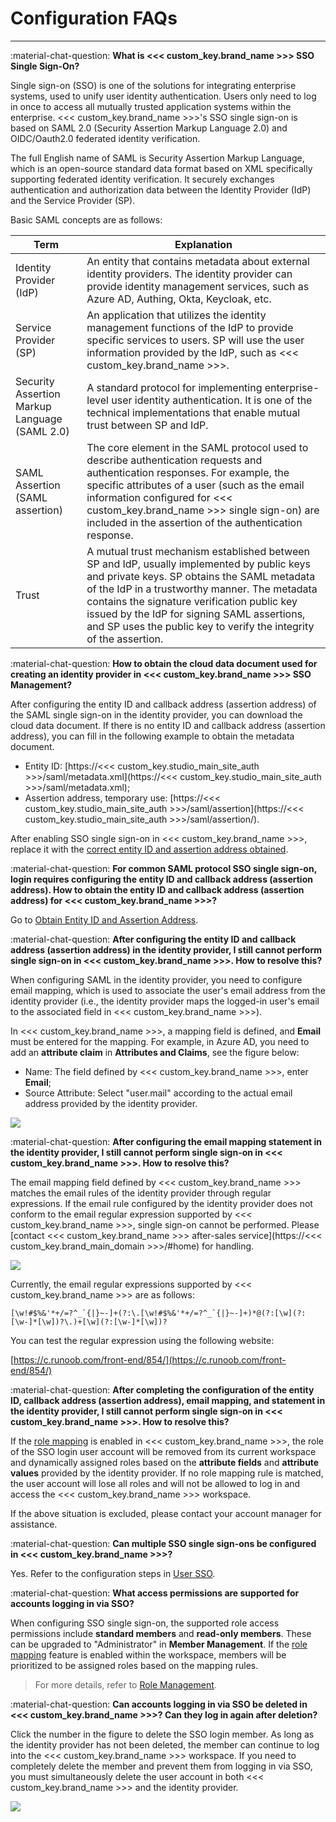 # Configuration FAQs
---

:material-chat-question: **What is <<< custom_key.brand_name >>> SSO Single Sign-On?**

Single sign-on (SSO) is one of the solutions for integrating enterprise systems, used to unify user identity authentication. Users only need to log in once to access all mutually trusted application systems within the enterprise. <<< custom_key.brand_name >>>'s SSO single sign-on is based on SAML 2.0 (Security Assertion Markup Language 2.0) and OIDC/Oauth2.0 federated identity verification.

The full English name of SAML is Security Assertion Markup Language, which is an open-source standard data format based on XML specifically supporting federated identity verification. It securely exchanges authentication and authorization data between the Identity Provider (IdP) and the Service Provider (SP).

Basic SAML concepts are as follows:

| Term      | Explanation                          |
| ----------- | ------------------------------------ |
| Identity Provider (IdP)       | An entity that contains metadata about external identity providers. The identity provider can provide identity management services, such as Azure AD, Authing, Okta, Keycloak, etc.  |
| Service Provider (SP)     | An application that utilizes the identity management functions of the IdP to provide specific services to users. SP will use the user information provided by the IdP, such as <<< custom_key.brand_name >>>. |
| Security Assertion Markup Language (SAML 2.0)  | A standard protocol for implementing enterprise-level user identity authentication. It is one of the technical implementations that enable mutual trust between SP and IdP. |
| SAML Assertion (SAML assertion)      | The core element in the SAML protocol used to describe authentication requests and authentication responses. For example, the specific attributes of a user (such as the email information configured for <<< custom_key.brand_name >>> single sign-on) are included in the assertion of the authentication response.                          |
| Trust      | A mutual trust mechanism established between SP and IdP, usually implemented by public keys and private keys. SP obtains the SAML metadata of the IdP in a trustworthy manner. The metadata contains the signature verification public key issued by the IdP for signing SAML assertions, and SP uses the public key to verify the integrity of the assertion.                          |


:material-chat-question: **How to obtain the cloud data document used for creating an identity provider in <<< custom_key.brand_name >>> SSO Management?**

After configuring the entity ID and callback address (assertion address) of the SAML single sign-on in the identity provider, you can download the cloud data document. If there is no entity ID and callback address (assertion address), you can fill in the following example to obtain the metadata document.

- Entity ID: [https://<<< custom_key.studio_main_site_auth >>>/saml/metadata.xml](https://<<< custom_key.studio_main_site_auth >>>/saml/metadata.xml);
- Assertion address, temporary use: [https://<<< custom_key.studio_main_site_auth >>>/saml/assertion](https://<<< custom_key.studio_main_site_auth >>>/saml/assertion/).

After enabling SSO single sign-on in <<< custom_key.brand_name >>>, replace it with the [correct entity ID and assertion address obtained](../../management/sso/index.md#obtain).


:material-chat-question: **For common SAML protocol SSO single sign-on, login requires configuring the entity ID and callback address (assertion address). How to obtain the entity ID and callback address (assertion address) for <<< custom_key.brand_name >>>?**

Go to [Obtain Entity ID and Assertion Address](../sso/index.md#obtain).


:material-chat-question: **After configuring the entity ID and callback address (assertion address) in the identity provider, I still cannot perform single sign-on in <<< custom_key.brand_name >>>. How to resolve this?**

When configuring SAML in the identity provider, you need to configure email mapping, which is used to associate the user's email address from the identity provider (i.e., the identity provider maps the logged-in user's email to the associated field in <<< custom_key.brand_name >>>).

In <<< custom_key.brand_name >>>, a mapping field is defined, and **Email** must be entered for the mapping. For example, in Azure AD, you need to add an **attribute claim** in **Attributes and Claims**, see the figure below:

- Name: The field defined by <<< custom_key.brand_name >>>, enter **Email**;
- Source Attribute: Select "user.mail" according to the actual email address provided by the identity provider.

![](../img/9.azure_8.1.png)

:material-chat-question: **After configuring the email mapping statement in the identity provider, I still cannot perform single sign-on in <<< custom_key.brand_name >>>. How to resolve this?**

The email mapping field defined by <<< custom_key.brand_name >>> matches the email rules of the identity provider through regular expressions. If the email rule configured by the identity provider does not conform to the email regular expression supported by <<< custom_key.brand_name >>>, single sign-on cannot be performed. Please [contact <<< custom_key.brand_name >>> after-sales service](https://<<< custom_key.brand_main_domain >>>/#home) for handling.

![](../img/contact-us.png)

Currently, the email regular expressions supported by <<< custom_key.brand_name >>> are as follows:

```
[\w!#$%&'*+/=?^_`{|}~-]+(?:\.[\w!#$%&'*+/=?^_`{|}~-]+)*@(?:[\w](?:[\w-]*[\w])?\.)+[\w](?:[\w-]*[\w])?
```

You can test the regular expression using the following website:

[https://c.runoob.com/front-end/854/](https://c.runoob.com/front-end/854/)


:material-chat-question: **After completing the configuration of the entity ID, callback address (assertion address), email mapping, and statement in the identity provider, I still cannot perform single sign-on in <<< custom_key.brand_name >>>. How to resolve this?**

If the [role mapping](index.md#saml-mapping) is enabled in <<< custom_key.brand_name >>>, the role of the SSO login user account will be removed from its current workspace and dynamically assigned roles based on the **attribute fields** and **attribute values** provided by the identity provider. If no role mapping rule is matched, the user account will lose all roles and will not be allowed to log in and access the <<< custom_key.brand_name >>> workspace.

If the above situation is excluded, please contact your account manager for assistance.


:material-chat-question: **Can multiple SSO single sign-ons be configured in <<< custom_key.brand_name >>>?**

Yes. Refer to the configuration steps in [User SSO](./index.md#corporate).


:material-chat-question: **What access permissions are supported for accounts logging in via SSO?**

When configuring SSO single sign-on, the supported role access permissions include **standard members** and **read-only members**. These can be upgraded to "Administrator" in **Member Management**. If the [role mapping](index.md#saml-mapping) feature is enabled within the workspace, members will be prioritized to be assigned roles based on the mapping rules.

> For more details, refer to [Role Management](../role-management.md).


:material-chat-question: **Can accounts logging in via SSO be deleted in <<< custom_key.brand_name >>>? Can they log in again after deletion?**

Click the number in the figure to delete the SSO login member. As long as the identity provider has not been deleted, the member can continue to log into the <<< custom_key.brand_name >>> workspace. If you need to completely delete the member and prevent them from logging in via SSO, you must simultaneously delete the user account in both <<< custom_key.brand_name >>> and the identity provider.

![](../img/12.sso_13.png)